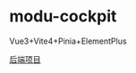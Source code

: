 # modu-cockpit

Vue3+Vite4+Pinia+ElementPlus

[后端项目](https://github.com/GhostSugar111/modu-cockpit-api)
